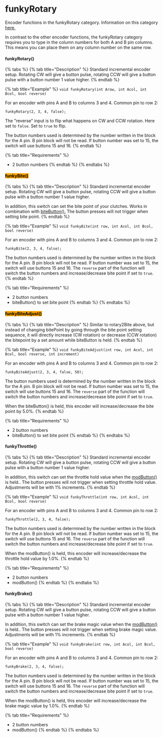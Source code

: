 # funkyRotary

Encoder functions in the funkyRotary category. Information on this category [here.](./#funkyrotary)

In contrast to the other encoder functions, the funkyRotary category requires you to type in the column numbers for both A and B pin columns. This means you can place them on any column number on the same row.&#x20;

#### funkyRotary()

{% tabs %}
{% tab title="Description" %}
Standard incremental encoder setup. Rotating CW will give a button pulse, rotating CCW will give a button pulse with a button number 1 value higher.
{% endtab %}

{% tab title="Example" %}
`void funkyRotary(int Arow, int Acol, int Bcol, bool reverse)`

For an encoder with pins A and B to columns 3 and 4. Common pin to row 2:

`funkyRotary(2, 3, 4, false);`

The "reverse" input is to flip what happens on CW and CCW rotation. Here set to `false`. Set to `true` to flip.&#x20;

The button numbers used is determined by the number written in the block for the A pin. B pin block will not be read. If button number was set to 15, the switch will use buttons 15 and 16.&#x20;
{% endtab %}

{% tab title="Requirements" %}
* 2 button numbers
{% endtab %}
{% endtabs %}

#### <mark style="background-color:orange;">funkyBite()</mark>

{% tabs %}
{% tab title="Description" %}
Standard incremental encoder setup. Rotating CW will give a button pulse, rotating CCW will give a button pulse with a button number 1 value higher.

In addition, this switch can set the bite point of your clutches. Works in combination with [biteButton().](../function-button.md#bitebutton) The button presses will not trigger when setting bite point.
{% endtab %}

{% tab title="Example" %}
`void funkyBite(int row, int Acol, int Bcol, bool reverse)`

For an encoder with pins A and B to columns 3 and 4. Common pin to row 2:

`funkyBite(2, 3, 4, false);`

The button numbers used is determined by the number written in the block for the A pin. B pin block will not be read. If button number was set to 15, the switch will use buttons 15 and 16. The `reverse` part of the function will switch the button numbers and increase/decrease bite point if set to `true`.
{% endtab %}

{% tab title="Requirements" %}
* 2 button numbers
* biteButton() to set bite point
{% endtab %}
{% endtabs %}

#### <mark style="background-color:orange;">funkyBiteAdjust()</mark>

{% tabs %}
{% tab title="Description" %}
Similar to rotary2Bite above, but instead of changing bitePoint by going through the bite point setting sequence, it will directly increase (CW rotation) or decrease (CCW rotation) the bitepoint by a set amount while biteButton is held.
{% endtab %}

{% tab title="Example" %}
`void funkyBiteAdjust(int row, int Acol, int Bcol, bool reverse, int increment)`

For an encoder with pins A and B to columns 3 and 4. Common pin to row 2:

`funkyBiteAdjust(2, 3, 4, false, 50);`

The button numbers used is determined by the number written in the block for the A pin. B pin block will not be read. If button number was set to 15, the switch will use buttons 15 and 16. The `reverse` part of the function will switch the button numbers and increase/decrease bite point if set to `true`.

When the biteButton() is held, this encoder will increase/decrease the bite point by 5.0%.&#x20;
{% endtab %}

{% tab title="Requirements" %}
* 2 button numbers
* biteButton() to set bite point
{% endtab %}
{% endtabs %}

#### funkyThrottle()

{% tabs %}
{% tab title="Description" %}
Standard incremental encoder setup. Rotating CW will give a button pulse, rotating CCW will give a button pulse with a button number 1 value higher.

In addition, this switch can set the throttle hold value when the [modButton()](../function-button.md#modbutton) is held.. The button presses will not trigger when setting throttle hold value. Adjustments will be with 1% increments. &#x20;
{% endtab %}

{% tab title="Example" %}
`void funkyThrottle(int row, int Acol, int Bcol, bool reverse)`

For an encoder with pins A and B to columns 3 and 4. Common pin to row 2:

`funkyThrottle(2, 3, 4, false);`

The button numbers used is determined by the number written in the block for the A pin. B pin block will not be read. If button number was set to 15, the switch will use buttons 15 and 16. The `reverse` part of the function will switch the button numbers and increase/decrease bite point if set to `true`.

When the modButton() is held, this encoder will increase/decrease the throttle hold value by 1.0%.&#x20;
{% endtab %}

{% tab title="Requirements" %}
* 2 button numbers
* modButton()
{% endtab %}
{% endtabs %}

#### funkyBrake()

{% tabs %}
{% tab title="Description" %}
Standard incremental encoder setup. Rotating CW will give a button pulse, rotating CCW will give a button pulse with a button number 1 value higher.

In addition, this switch can set the brake magic value when the [modButton()](../function-button.md#modbutton) is held.. The button presses will not trigger when setting brake magic value. Adjustments will be with 1% increments. &#x20;
{% endtab %}

{% tab title="Example" %}
`void funkyBrake(int row, int Acol, int Bcol, bool reverse)`

For an encoder with pins A and B to columns 3 and 4. Common pin to row 2:

`funkyBrake(2, 3, 4, false);`

The button numbers used is determined by the number written in the block for the A pin. B pin block will not be read. If button number was set to 15, the switch will use buttons 15 and 16. The `reverse` part of the function will switch the button numbers and increase/decrease bite point if set to `true`.

When the modButton() is held, this encoder will increase/decrease the brake magic value by 1.0%.&#x20;
{% endtab %}

{% tab title="Requirements" %}
* 2 button numbers
* modButton()
{% endtab %}
{% endtabs %}
